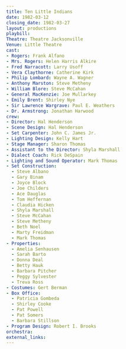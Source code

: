 ```yaml
---
title: Ten Little Indians
date: 1982-03-12
closing_date: 1982-03-27
layout: productions
playbill:
Theatre: Theatre Jacksonville
Venue: Little Theatre
cast:
- Rogers: Frank Alfano
- Mrs. Rogers: Helen Harris Alkire
- Fred Narracott: Larry Usoff
- Vera Claythorne: Catherine Kirk
- Philip Lombard: Wayne A. Wagner
- Anthony Marston: Steve Metheny
- William Blore: Steve McCahan
- General MacKenzie: Joe Mullarkey
- Emily Brent: Shirley Nye
- Sir Lawrence Wargrave: Paul E. Weathers
- Dr. Armstrong: Jonathan Harwood
crew:
- Director: Hal Henderson
- Scene Design: Hal Henderson
- Set Carpenter: John C. James Jr.
- Lighting Design: Kelly Hart
- Stage Manager: Sharon Thomas
- Assistant to the Director: Shyla Marshall
- Dialect Coach: Rick DeSpain
- Lighting and Sound Operator: Mark Thomas
- Set Construction:
  - Steve Albano
  - Gary Binam
  - Joyce Block
  - Joe Childers
  - Ace Dauglas
  - Tom Heffernan
  - Claudia Hicken
  - Shyla Marshall
  - Steve McCahan
  - Steve Metheny
  - Beth Noel
  - Marty Freidman
  - Mark Thomas
- Properties:
  - Amelia Senhausen
  - Sarah Barto
  - Donna Deal
  - Betty Hauk
  - Barbara Pitcher
  - Peggy Sylvester
  - Treva Ross
- Costumes: Gert Berman
- Box Office:
  - Patricia Gombeda
  - Shirley Cooke
  - Pat Powell
  - Pat Somers
  - Barbara Stillson
- Program Design: Robert I. Brooks
orchestra:
external_links:
---
```


